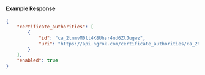 <!-- Code generated for API Clients. DO NOT EDIT. -->

#### Example Response

```json
{
	"certificate_authorities": [
		{
			"id": "ca_2tnmvM0lt4K8Uhsr4nd6ZlJugwz",
			"uri": "https://api.ngrok.com/certificate_authorities/ca_2tnmvM0lt4K8Uhsr4nd6ZlJugwz"
		}
	],
	"enabled": true
}
```
